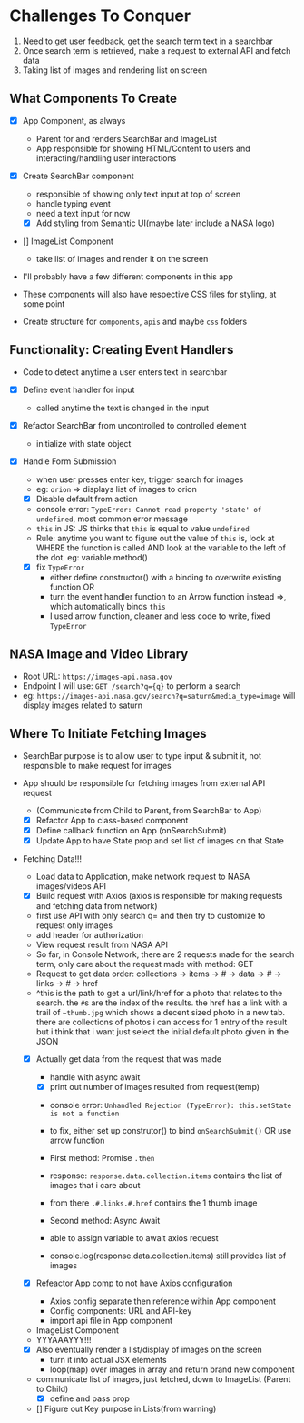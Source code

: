 # Challenges To Conquer
1. Need to get user feedback, get the search term text in a searchbar
2. Once search term is retrieved, make a request to external API and fetch data
3. Taking list of images and rendering list on screen

## What Components To Create
- [x] App Component, as always
  - Parent for and renders SearchBar and ImageList
  - App responsible for showing HTML/Content to users and interacting/handling user interactions

- [x] Create SearchBar component
  - responsible of showing only text input at top of screen
  - handle typing event
  - need a text input for now
  - [x] Add styling from Semantic UI(maybe later include a NASA logo)

- [] ImageList Component
  - take list of images and render it on the screen

- I'll probably have a few different components in this app
- These components will also have respective CSS files for styling, at some point
- Create structure for `components`, `apis` and maybe `css` folders

## Functionality: Creating Event Handlers
- Code to detect anytime a user enters text in searchbar
- [x] Define event handler for input
  - called anytime the text is changed in the input

- [x] Refactor SearchBar from uncontrolled to controlled element
  - initialize with state object

- [x] Handle Form Submission
  - when user presses enter key, trigger search for images
  - eg: `orion` => displays list of images to orion

  - [x] Disable default from action
  - console error: `TypeError: Cannot read property 'state' of undefined`, most common error message
  - `this` in JS: JS thinks that `this` is equal to value `undefined`
  - Rule: anytime you want to figure out the value of `this` is, look at WHERE the function is called AND look at the variable to the left of the dot. eg: variable.method()

  - [x] fix `TypeError`
    - either define constructor() with a binding to overwrite existing function OR
    - turn the event handler function to an Arrow function instead =>, which automatically binds `this`
    - I used arrow function, cleaner and less code to write, fixed `TypeError`

## NASA Image and Video Library
- Root URL: `https://images-api.nasa.gov`
- Endpoint I will use: `GET /search?q={q}` to perform a search
- eg: `https://images-api.nasa.gov/search?q=saturn&media_type=image` will display images related to saturn


## Where To Initiate Fetching Images
- SearchBar purpose is to allow user to type input & submit it, not responsible to make request for images
- App should be responsible for fetching images from external API request
  - (Communicate from Child to Parent, from SearchBar to App)
  - [x] Refactor App to class-based component
  - [x] Define callback function on App (onSearchSubmit)
  - [x] Update App to have State prop and set list of images on that State

- Fetching Data!!!
  - Load data to Application, make network request to NASA images/videos API
  - [x] Build request with Axios (axios is responsible for making requests and fetching data from network)
  - first use API with only search q= and then try to customize to request only images
  - add header for authorization
  - View request result from NASA API
  - So far, in Console Network, there are 2 requests made for the search term, only care about the request made with method: GET
  - Request to get data order: collections -> items -> # -> data -> # -> links -> # -> href
  - ^this is the path to get a url/link/href for a photo that relates to the search. the `#`s are the index of the results. the href has a link with a trail of `~thumb.jpg` which shows a decent sized photo in a new tab.  there are collections of photos i can access for 1 entry of the result but i think that i want just select the initial default photo given in the JSON

  - [x] Actually get data from the request that was made
    - handle with async await
    - [x] print out number of images resulted from request(temp)
    - console error: `Unhandled Rejection (TypeError): this.setState is not a function`
    - to fix, either set up construtor() to bind `onSearchSubmit()` OR use arrow function

    - First method: Promise `.then`
    - response: `response.data.collection.items` contains the list of images that i care about
    - from there `.#.links.#.href` contains the 1 thumb image

    - Second method: Async Await
    - able to assign variable to await axios request
    - console.log(response.data.collection.items) still provides list of images

  - [x] Refeactor App comp to not have Axios configuration
    - Axios config separate then reference within App component
    - Config components: URL and API-key
    - import api file in App component

  - ImageList Component
  - YYYAAAYYY!!!
  - [x] Also eventually render a list/display of images on the screen
    - turn it into actual JSX elements
    - loop(map) over images in array and return brand new component
  - communicate list of images, just fetched, down to ImageList (Parent to Child)
    - [x] define and pass prop

  - [] Figure out Key purpose in Lists(from warning)
